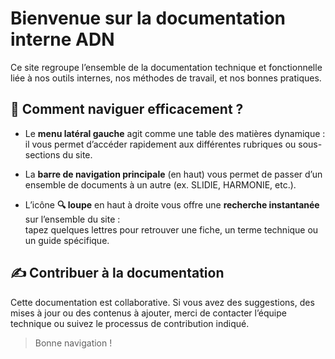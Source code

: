 # Bienvenue sur la documentation interne ADN

Ce site regroupe l’ensemble de la documentation technique et fonctionnelle liée à nos outils internes, nos méthodes de travail, et nos bonnes pratiques.

## 🧭 Comment naviguer efficacement ?

- Le **menu latéral gauche** agit comme une table des matières dynamique :  
  il vous permet d’accéder rapidement aux différentes rubriques ou sous-sections du site.

- La **barre de navigation principale** (en haut) vous permet de passer d’un ensemble de documents à un autre (ex. SLIDIE, HARMONIE, etc.).

- L’icône **🔍 loupe** en haut à droite vous offre une **recherche instantanée** sur l’ensemble du site :  
  tapez quelques lettres pour retrouver une fiche, un terme technique ou un guide spécifique.

## ✍️ Contribuer à la documentation

Cette documentation est collaborative. Si vous avez des suggestions, des mises à jour ou des contenus à ajouter, merci de contacter l’équipe technique ou suivez le processus de contribution indiqué.

> Bonne navigation !
